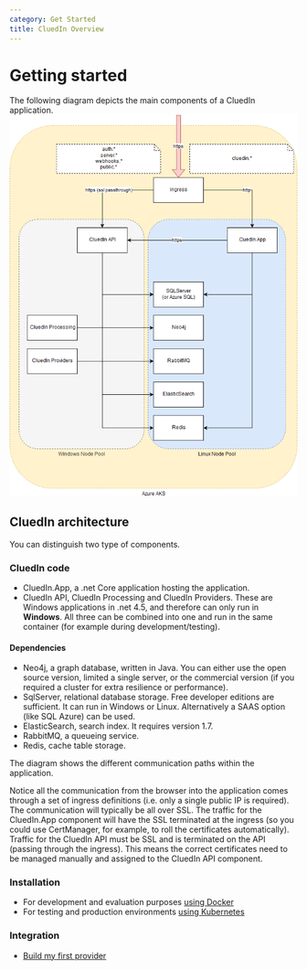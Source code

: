 ```yaml
---
category: Get Started
title: CluedIn Overview
---
```


# Getting started

The following diagram depicts the main components of a CluedIn application. ![Diagram](cluedin-diagram.png)

## CluedIn architecture

You can distinguish two type of components.

### CluedIn code

- CluedIn.App, a .net Core application hosting the application.
- CluedIn API, CluedIn Processing and CluedIn Providers. These are Windows applications in .net 4.5, and therefore can only run in **Windows**. All three can be combined into one and run in the same container (for example during development/testing).

#### Dependencies

- Neo4j, a graph database, written in Java. You can either use the open source version, limited a single server, or the commercial version (if you required a cluster for extra resilience or performance).
- SqlServer, relational database storage. Free developer editions are sufficient. It can run in Windows or Linux. Alternatively a SAAS option (like SQL Azure) can be used.
- ElasticSearch, search index. It requires version 1.7.
- RabbitMQ, a queueing service.
- Redis, cache table storage.

The diagram shows the different communication paths within the application.

Notice all the communication from the browser into the application comes through a set of ingress definitions (i.e. only a single public IP is required). The communication will typically be all over SSL. The traffic for the CluedIn.App component will have the SSL terminated at the ingress (so you could use CertManager, for example, to roll the certificates automatically). Traffic for the CluedIn API must be SSL and is terminated on the API (passing through the ingress). This means the correct certificates need to be managed manually and assigned to the CluedIn API component.

### Installation

- For development and evaluation purposes [using Docker](/docs/00-gettingStarted/docker-local.html)
- For testing and production environments [using Kubernetes](/docs/00-gettingStarted/kubernetes.html)

### Integration

- [Build my first provider](/docs/10-integration/index.html)
